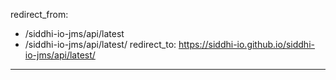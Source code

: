 redirect_from:
  - /siddhi-io-jms/api/latest
  - /siddhi-io-jms/api/latest/
redirect_to: https://siddhi-io.github.io/siddhi-io-jms/api/latest/
---
